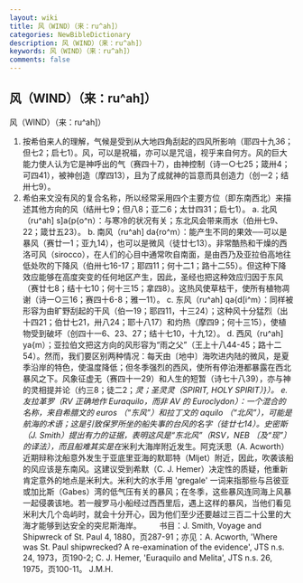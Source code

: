 ```yaml
---
layout: wiki
title: 风（WIND）（来：ru^ah]）
categories: NewBibleDictionary
description: 风（WIND）（来：ru^ah]）
keywords: 风（WIND）（来：ru^ah]）
comments: false
---
```


## 风（WIND）（来：ru^ah]）



风（WIND）（来：ru^ah]）
1. 按希伯来人的理解，气候是受到从大地四角刮起的四风所影响（耶四十九36；但七2；启七1）。风，可以是祝福，亦可以是咒诅，视乎来自何方。风的巨大能力使人认为它是神呼出的气（赛四十7），由神控制（诗一○七25；箴卅4；可四41），被神创造（摩四13），且为了成就神的旨意而具创造力（创一2；结卅七9）。
2. 希伯来文没有风的复合名称，所以经常采用四个主要方位（即东南西北）来描述其他方向的风（结卅七9；但八8；亚二6；太廿四31；启七1）。
a. 北风（ru^ah] s]a{p{o^n）：与寒冷的状况有关；东北风会带来雨水（伯卅七9、22；箴廿五23）。
b. 南风（ru^ah] da{ro^m）：能产生不同的果效──可以是暴风（赛廿一1；亚九14），也可以是微风（徒廿七13）。非常酷热和干燥的西洛可风（sirocco），在人们的心目中通常吹自南面，是由西乃及亚拉伯高地往低处吹的下降风（伯卅七16-17；耶四11；何十二1；路十二55）。但这种下降效应能够在高度突变的任何地区产生，因此，圣经也把这种效应归因于东风（赛廿七8；结十七10；何十三15；拿四8）。这热风使草枯干，使所有植物凋谢（诗一○三16；赛四十6-8；雅一11）。
c. 东风（ru^ah] qa{d[i^m）：同样被形容为由旷野刮起的干风（伯一19；耶四11，十三24）；这种风十分猛烈（出十四21；伯廿七21，卅八24；耶十八17）和灼热（摩四9；何十三15），使植物受到破坏（创四十一6、23、27；结十七10，十九12）。
d. 西风（ru^ah] ya{m）；亚拉伯文把这方向的风形容为“雨之父”（王上十八44-45；路十二54）。然而，我们要区别两种情况：每天由〔地中〕海吹进内陆的微风，是夏季沿岸的特色，使温度降低；但冬季强烈的西风，使所有停泊港都暴露在西北暴风之下。风象征虚无（赛四十一29）和人生的短暂（诗七十八39），亦与神的灵相提并论（约三8；徒二2；*灵；圣灵灵（SPIRIT, HOLY SPIRIT）}）。
e. 友拉革罗（RV 正确地作 Euraquilo，而非 AV 的 Euroclydon）：一个混合的名称，来自希腊文的 euros （“东风”）和拉丁文的 aquilo （“北风”），可能是航海的术语；这是引致保罗所坐的船失事的台风的名字（徒廿七14）。史密斯（J. Smith）提出有力的证据，表明这风是“东北风”（RSV，NEB 〔及“现”〕的译法），而且船难其实是在*米利大海岸附近发生。阿克沃思（A. Acworth）近期辩称沈船意外发生于亚底里亚海的默耶特（Mljet）附近，因此，吹袭该船的风应该是东南风。这建议受到希默（C. J. Hemer）决定性的质疑，他重新肯定意外的地点是米利大。米利大的水手用 'gregale' 一词来指那些与吕彼亚或加比斯（Gabes）湾的低气压有关的暴风；在冬季，这些暴风连同海上风暴一起侵袭该地。若一艘罗马小船经过西西里后，遇上这样的暴风，当他们看见米利大几个岛屿时，就会十分开心，因为他们至少还要越过三百二十公里的大海才能够到达安全的突尼斯海岸。
　　书目：J. Smith, Voyage and Shipwreck of St. Paul 4, 1880，页287-91；亦见：A. Acworth, 'Where was St.
Paul shipwrecked? A re-examination of the evidence', JTS n.s. 24, 1973，页190-2; C. J. Hemer, 'Euraquilo and
Melita', JTS n.s. 26, 1975，页100-11。
J.M.H.




